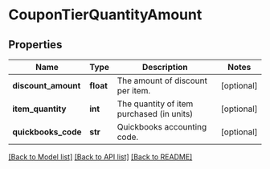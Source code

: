 # CouponTierQuantityAmount

## Properties
Name | Type | Description | Notes
------------ | ------------- | ------------- | -------------
**discount_amount** | **float** | The amount of discount per item. | [optional] 
**item_quantity** | **int** | The quantity of item purchased (in units) | [optional] 
**quickbooks_code** | **str** | Quickbooks accounting code. | [optional] 

[[Back to Model list]](../README.md#documentation-for-models) [[Back to API list]](../README.md#documentation-for-api-endpoints) [[Back to README]](../README.md)


